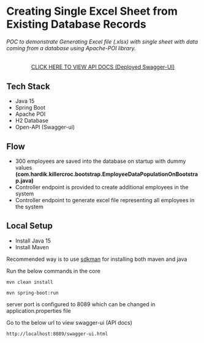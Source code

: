 # Creating Single Excel Sheet from Existing Database Records

###### POC to demonstrate Generating Excel file (.xlsx) with single sheet with data coming from a database using Apache-POI library.

<center>
	<a target='_blank' href='https://killercroc.herokuapp.com/killercroc/swagger-ui.html'>CLICK HERE TO VIEW API DOCS (Deployed Swagger-UI)</a>
</center>

## Tech Stack

* Java 15
* Spring Boot
* Apache POI
* H2 Database
* Open-API (Swagger-ui)

## Flow

* 300 employees are saved into the database on startup with dummy values **(com.hardik.killercroc.bootstrap.EmployeeDataPopulationOnBootstrap.java)**
* Controller endpoint is provided to create additional employees in the system
* Controller endpoint to generate excel file representing all employees in the system

## Local Setup

* Install Java 15
* Install Maven

Recommended way is to use [sdkman](https://sdkman.io/) for installing both maven and java

Run the below commands in the core

```
mvn clean install
```

```
mvn spring-boot:run

```

server port is configured to 8089 which can be changed in application.properties file

Go to the below url to view swagger-ui (API docs)

```
http://localhost:8089/swagger-ui.html
```